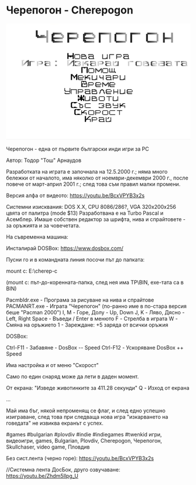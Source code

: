 # Черепогон - Cherepogon

<img src="https://github.com/Twenkid/Cherepogon/blob/main/ch2.png">

Черепогон - една от първите български инди игри за PC

Автор: Тодор "Тош" Арнаудов

Разработката на играта е започнала на 12.5.2000 г.; няма много бележки от началото, има няколко от ноември-декември 2000 г., после повече от март-април 2001 г.; след това съм правил малки промени.



Версия алфа от видеото: https://youtu.be/BcxVPYB3x2s

Системни изисквания: DOS X.X, CPU 8086/286?, VGA 320x200x256 цвята от палитра (mode $13)
Разработвана е на Turbo Pascal и Асемблер. Имаше собствен редактор за шрифта, нива и спрайтовете - за оръжията и за човечетата.

На съвременна машина:

Инсталирай DOSBox: https://www.dosbox.com/

Пусни го и в командната линия посочи път до папката:

mount c: E:\cherep-c  

(mount c: път-до-коренната-папка, след нея има TP\BIN\, exe-тата са в BIN)

Pacmbldr.exe - Програма за рисуване на нива и спрайтове
PACMANRT.exe - Играта "Черепогон" (по-ранно име в по-стара версия беше "Pacman 2000")
I, M - Горе, Долу - Up, Down
J, K - Ляво, Дясно - Left, Right
Space - Въведи / Enter в менюто
F - Стрелба в играта
W - Смяна на оръжието
1 - Зареждане: +5 заряда от всички оръжия

DOSBox:

Ctrl-F11 - Забавяне - DosBox -- Speed
Ctrl-F12 - Ускоряване DosBox ++ Speed

Има настройка и от меню "Скорост"

Само по един снаряд може да лети в даден момент.

От екрана: "Изведе животинките за  411.28 секунди"
Q - Изход от екрана

...

Май има бъг, някой непроменящ се флаг, и след едно успешно изиграване, след това при следваща нова игра "изкарването на говедата" не извиква екранът с успех.

#games #bulgarian #plovdiv #indie #indiegames #twenkid
игри, видеоигри, games, Bulgarian, Plovdiv, Cherepogon, Черепогон, Skullchaser, video game, Пловдив


Без сист.лента (черно горе):  https://youtu.be/BcxVPYB3x2s

 
//Системна лента ДосБок, друго озвучаване: https://youtu.be/Zhdm5Ilpg_U
